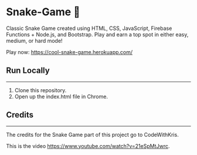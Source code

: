 # Snake-Game 🐍
Classic Snake Game created using HTML, CSS, JavaScript, Firebase Functions + Node.js, and Bootstrap. Play and earn a top spot in either easy, medium, or hard mode!

Play now: https://cool-snake-game.herokuapp.com/

## Run Locally
<hr>

1. Clone this repository.
2. Open up the index.html file in Chrome.

## Credits
<hr>

The credits for the Snake Game part of this project go to CodeWithKris.

This is the video https://www.youtube.com/watch?v=21eSpMtJwrc.